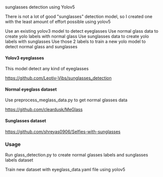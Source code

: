 sunglasses detection using Yolov5

There is not a lot of good "sunglasses" detection model, so I created one with the least amount of effort possible using
yolov5

Use an existing yolov3 model to detect eyeglasses
Use normal glass data to create yolo labels with normal glass
Use sunglasses data to create yolo labels with sunglasses
Use those 2 labels to train a new yolo model to detect normal glass and sunglasses


#### Yolov3 eyeglasses

This model detect any kind of eyeglasses

https://github.com/Leotiv-Vibs/sunglasses_detection

#### Normal eyeglass dataset

Use preprocess_meglass_data.py to get normal glasses data

https://github.com/cleardusk/MeGlass

#### Sunglasses dataset

https://github.com/shreyas0906/Selfies-with-sunglasses

### Usage

Run glass_detection.py to create normal glasses labels and sunglasses labels dataset

Train new dataset with eyeglass_data.yaml file using yolov5


